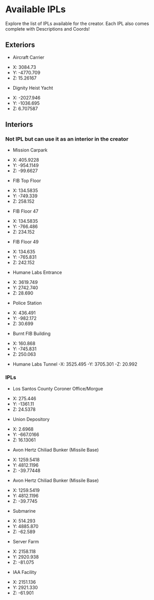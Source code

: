 # Available IPLs

Explore the list of IPLs available for the creator. Each IPL also comes complete with Descriptions and Coords!

## Exteriors

* Aircraft Carrier
- X: 3084.73
- Y: -4770.709
- Z: 15.26167

* Dignity Heist Yacht
- X: -2027.946
- Y: -1036.695
- Z: 6.707587

## Interiors

### Not IPL but can use it as an interior in the creator
* Mission Carpark
- X: 405.9228
- Y: -954.1149
- Z: -99.6627

* FIB Top Floor
- X: 134.5835
- Y: -749.339
- Z: 258.152

* FIB Floor 47
- X: 134.5835
- Y: -766.486
- Z: 234.152

* FIB Floor 49
- X: 134.635
- Y: -765.831
- Z: 242.152

* Humane Labs Entrance
- X: 3619.749
- Y: 2742.740
- Z: 28.690

* Police Station
- X: 436.491
- Y: -982.172
- Z: 30.699

* Burnt FIB Building
- X: 160.868
- Y: -745.831
- Z: 250.063

* Humane Labs Tunnel 
-X: 3525.495 
-Y: 3705.301 
-Z: 20.992

### IPLs

* Los Santos County Coroner Office/Morgue
- X: 275.446
- Y: -1361.11
- Z: 24.5378

* Union Depository
- X: 2.6968
- Y: -667.0166
- Z: 16.13061

* Avon Hertz Chiliad Bunker (Missile Base)
- X: 1259.5418
- Y: 4812.1196
- Z: -39.77448

* Avon Hertz Chiliad Bunker (Missile Base)
- X: 1259.5419
- Y: 4812.1196
- Z: -39.7745

* Submarine
- X: 514.293
- Y: 4885.870
- Z: -62.589

* Server Farm
- X: 2158.118
- Y: 2920.938
- Z: -81.075

* IAA Facility
- X: 2151.136
- Y: 2921.330
- Z: -61.901
